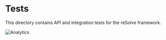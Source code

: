# **Tests**

This directory contains API and integration tests for the reSolve framework.

![Analytics](https://ga-beacon.appspot.com/UA-118635726-1/tests-readme?pixel)